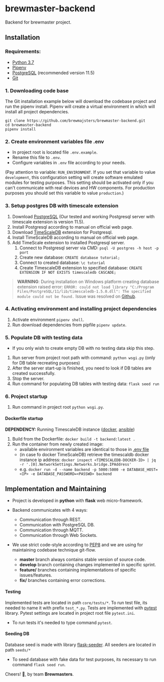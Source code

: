# brewmaster-backend
Backend for brewmaster project.

## Installation

### Requirements:

- [Python 3.7](https://www.python.org/downloads/)
- [Pipenv](https://github.com/pypa/pipenv)
- [PostgreSQL](https://www.postgresql.org/download/) (recommended version 11.5)
- [Git](https://git-scm.com/downloads)

### 1. Downloading code base

The Git installation example below will download the codebase project and run the pipenv install. Pipenv
will create a virtual environment in which will install all project dependencies.

```
git clone https://github.com/brewmajsters/brewmaster-backend.git
cd brewmaster-backend
pipenv install
```

### 2. Create environment variables file .env

- In project root is located file `.env.example`.
- Rename this file to `.env`.
- Configure variables in `.env` file according to your needs.

(Pay attention to variable: `RUN_ENVIRONMENT`. If you set that variable to value `development`,
this configuration setting will create software emulated modules for testing purposes.
This setting should be activated only if you can't communicate with real devices and HW components.
For production purposes you should set this variable to value `production`.)

### 3. Setup postgres DB with timescale extension
1. Download [PostgreSQL](https://www.postgresql.org/download/) (Our tested and working Postgresql server with timescale extension is version 11.5).
2. Install Postgresql according to manual on official web page.
3. Download [TimeScaleDB](https://docs.timescale.com/latest/getting-started/installation) extension for Postgresql.
4. Install TimeScaleDB according to manual on official web page.
5. Add TimeScale extension to installed Postgresql server.
   1. Connect to Postgresql server via CMD: `psql -U postgres -h host -p port`
   2. Create new database: `CREATE database tutorial;`
   3. Connect to created database: `\c tutorial`
   4. Create TimescaleDB extension to specified database: `CREATE EXTENSION IF NOT EXISTS timescaledb CASCADE;`

> **WARNING**: During installation on Windows platform creating database extension raised error:
> `ERROR: could not load library "C:/Program Files/PostgreSQL/11/lib/timescaledb-1.5.0.dll": The specified module could not be found.`
> Issue was resolved on [Github](https://github.com/timescale/timescaledb/issues/1398).

### 4. Activating environment and installing project dependencies

1. Activate environment `pipenv shell`.
2. Run download dependencies from pipfile `pipenv update`.

### 5. Populate DB with testing data

- If you only wish to create empty DB with no testing data skip this step.

1. Run server from project root path with command: `python wsgi.py` (only for DB table recreating purposes)
2. After the server start-up is finished, you need to look if DB tables are created successfully.
3. Stop the server.
4. Run command for populating DB tables with testing data: `flask seed run`

### 6. Project startup

1. Run command in project root `python wsgi.py`.

#### Dockerfile startup

**DEPENDENCY:** Running TimescaleDB instance ([docker](https://github.com/brewmajsters/timescaledb-docker), [ansible](https://github.com/brewmajsters/ansible-role-timescaledb))

1. Build from the Dockerfile: `docker build -t backend:latest .`
2. Run the container from newly created image:
    - available environment variables are identical to those in [.env file](./.env.example)
    - (in case fo docker TimeScaleDB) retrieve the timescaldb docker instance ip address: `docker inspect <TIMESCALEDB-DOCKER-ID> | jq -r '.[0].NetworkSettings.Networks.bridge.IPAddress'`
    - e.g. `docker run -d --name backend -p 5000:5000 -e DATABASE_HOST=<IP> -e DATABASE_PASSWORD=<PASSWD> backend`

## Implementation and Maintaining

- Project is developed in **python** with **flask** web micro-framework.

- Backend communicates with 4 ways:
    - Communication through REST.
    - Communication with PostgreSQL DB.
    - Communication through MQTT.
    - Communication through Web Sockets.

- We use strict code-style according to [PEP8](https://www.python.org/dev/peps/pep-0008/)
and we are using for maintaining codebase technique git-flow.
    - **master** branch always contains stable version of source code.
    - **develop** branch containing changes implemented in specific sprint.
    - **feature/** branches containing implementations of specific issues/features.
    - **fix/** branches containing error corrections.

#### Testing

Implemented tests are located in path `core/tests/*`. To run test file, its needed to name it with prefix `test_*.py`.
Tests are implemented with [pytest](https://github.com/pytest-dev/pytest/) library. Pytest settings are located in project root file `pytest.ini`.

- To run tests it's needed to type command `pytest`.

#### Seeding DB

Database seed is made with library [flask-seeder](https://github.com/diddi-/flask-seeder). All seeders are located in
path `seeds/*`

- To seed database with fake data for test purposes, its necessary to run command `flask seed run`.

Cheers! :beers:, by team **Brewmasters**.
